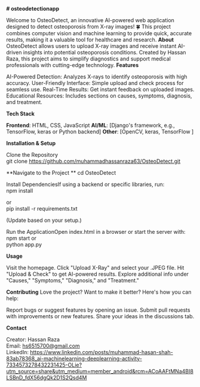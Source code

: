 **# osteodetectionapp**

 
Welcome to OsteoDetect, an innovative AI-powered web application designed to detect osteoporosis from X-ray images! 🍀 This project combines computer vision and machine learning to provide quick, accurate results, making it a valuable tool for healthcare and research.
**About**
OsteoDetect allows users to upload X-ray images and receive instant AI-driven insights into potential osteoporosis conditions. Created by Hassan Raza, this project aims to simplify diagnostics and support medical professionals with cutting-edge technology.
**Features**

AI-Powered Detection: Analyzes X-rays to identify osteoporosis with high accuracy.
User-Friendly Interface: Simple upload and check process for seamless use.
Real-Time Results: Get instant feedback on uploaded images.
Educational Resources: Includes sections on causes, symptoms, diagnosis, and treatment.

**Tech Stack**

**Frontend**: HTML, CSS, JavaScript
**AI/ML**: [Django's framework, e.g., TensorFlow, keras or Python backend]
**Other**: [OpenCV, keras, TensorFlow ]

**Installation & Setup**

Clone the Repository  
git clone https://github.com/muhammadhassanraza63/OsteoDetect.git


**Navigate to the Project ** 
cd OsteoDetect


Install DependenciesIf using a backend or specific libraries, run:  
npm install

or  
pip install -r requirements.txt

(Update based on your setup.)

Run the ApplicationOpen index.html in a browser or start the server with:  
npm start
or  
python app.py

**Usage**

Visit the homepage.
Click "Upload X-Ray" and select your .JPEG file.
Hit "Upload & Check" to get AI-powered results.
Explore additional info under "Causes," "Symptoms," "Diagnosis," and "Treatment."

**Contributing**
Love the project? Want to make it better? Here's how you can help:

Report bugs or suggest features by opening an issue.
Submit pull requests with improvements or new features.
Share your ideas in the discussions tab.

**Contact**

Creator: Hassan Raza  
Email: hs6515700@gmail.com  
LinkedIn: https://www.linkedin.com/posts/muhammad-hasan-shah-83ab78368_ai-machinelearning-deeplearning-activity-7334573278432231425-OLie?utm_source=share&utm_medium=member_android&rcm=ACoAAFtMNa4BI8LSBnD_fdX56dgQk2D1S2Qsd4M

